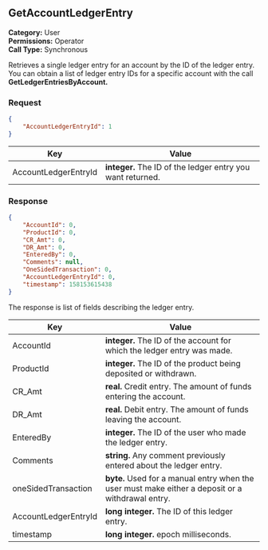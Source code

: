 ## GetAccountLedgerEntry

**Category:** User<br />
**Permissions:** Operator<br />
**Call Type:** Synchronous

Retrieves a single ledger entry for an account by the ID of the ledger entry. You can obtain a list of ledger entry IDs for a specific account with the call **GetLedgerEntriesByAccount.** 

### Request

```json
{
    "AccountLedgerEntryId": 1
}
```

| Key                  | Value                                                      |
| -------------------- | ---------------------------------------------------------- |
| AccountLedgerEntryId | **integer.** The ID of the ledger entry you want returned. |

### Response

```json
{
    "AccountId": 0,
    "ProductId": 0,
    "CR_Amt": 0,
    "DR_Amt": 0,
    "EnteredBy": 0,
    "Comments": null,
    "OneSidedTransaction": 0,
    "AccountLedgerEntryId": 0,
    "timestamp": 158153615438
}
```

The response is list of fields describing the ledger entry.

| Key                       | Value                                                        |
| ------------------------- | ------------------------------------------------------------ |
| AccountId                 | **integer.** The ID of the account for which the ledger entry was made. |
| ProductId                 | **integer.** The ID of the product being deposited or withdrawn. |
| CR_Amt                    | **real.** Credit entry. The amount of funds entering the account. |
| DR_Amt                    | **real.** Debit entry. The amount of funds leaving the account. |
| EnteredBy                 | **integer.** The ID of the user who made the ledger entry.   |
| Comments                  | **string.** Any comment previously entered about the ledger entry. |
| oneSidedTransaction       | **byte.** Used for a manual entry when the user must make either a deposit or a withdrawal entry. |
| AccountLedgerEntryId      | **long integer.** The ID of this ledger entry.                     |
| timestamp                 | **long integer.** epoch milliseconds. |
